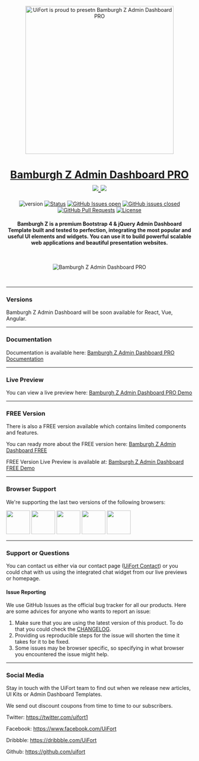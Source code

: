 <p align="center">
    <a href="https://uifort.com" rel="noopener">
        <img width=400px height=400px src="https://demo.uifort.com/github-assets/bamburgh-z-logo.jpg" alt="UiFort is proud to presetn Bamburgh Z Admin Dashboard PRO">
    </a>
</p>
<h1 align="center">
    <a href="https://uifort.com/pro-admin-dashboards/bamburgh-admin-dashboard-pro.html" rel="noopener">Bamburgh Z Admin Dashboard PRO</a>
    <br>
    <a href="https://twitter.com/intent/tweet?url=https://uifort.com/pro-admin-dashboards/bamburgh-admin-dashboard-pro.html&text=Bamburgh%20is%20a%20PRO%20Bootstrap%204%20Admin%20Dashboard%20that%20is%20perfect%20for%20building%20large%20scale%20application%20interfaces%20and%20presentation%20websites.">
        <img src="https://img.shields.io/twitter/url/http/shields.io.svg?style=social" />
    </a>
    <a href="https://twitter.com/uifort1">
        <img src="https://img.shields.io/twitter/follow/uifort1.svg?style=social&label=Follow" />
    </a>
</h1>
<div align="center">

  ![version](https://img.shields.io/badge/version-1.0.0-blue.svg) 
  [![Status](https://img.shields.io/badge/status-active-success.svg)]() 
  [![GitHub Issues open](https://img.shields.io/github/issues/uifort/bamburgh-z-admin-dashboard-pro.svg)](https://github.com/uifort/bamburgh-z-admin-dashboard-pro/issues)
  [![GitHub issues closed](https://img.shields.io/github/issues-closed-raw/uifort/bamburgh-z-admin-dashboard-pro.svg?maxAge=2592000)](https://github.com/uifort/bamburgh-z-admin-dashboard-pro/issues?q=is%3Aissue+is%3Aclosed) 
  [![GitHub Pull Requests](https://img.shields.io/github/issues-pr/uifort/bamburgh-z-admin-dashboard-pro.svg)](https://github.com/uifort/bamburgh-z-admin-dashboard-pro/pulls)
  [![License](https://img.shields.io/badge/license-UiFort-blue.svg)](/LICENSE)

</div>
<h4 align="center">Bamburgh Z is a premium Bootstrap 4 & jQuery Admin Dashboard Template built and tested to perfection, integrating the most popular and useful UI elements and widgets. You can use it to build powerful scalable web applications and beautiful presentation websites.</h4>
<br />

<p align="center">
    <img src="https://uifort.com/assets/img/products/bamburgh-admin-dashboard-pro.jpg" alt="Bamburgh Z Admin Dashboard PRO">
</p>
<br/>

---

### Versions

Bamburgh Z Admin Dashboard will be soon available for React, Vue, Angular.

---

### Documentation

Documentation is available here: [Bamburgh Z Admin Dashboard PRO Documentation](https://demo.uifort.com/bamburgh-admin-dashboard-pro-docs/)

---

### Live Preview

You can view a live preview here: [Bamburgh Z Admin Dashboard PRO Demo](https://demo.uifort.com/bamburgh-admin-dashboard-pro/)

---

### FREE Version

There is also a FREE version available which contains limited components and features.

You can ready more about the FREE version here: [Bamburgh Z Admin Dashboard FREE](https://uifort.com/free-admin-dashboards/bamburgh-admin-dashboard-free.html)

FREE Version Live Preview is available at: [Bamburgh Z Admin Dashboard FREE Demo](https://demo.uifort.com/bamburgh-admin-dashboard-free/)

---

### Browser Support

We're supporting the last two versions of the following browsers:

<img src="https://demo.uifort.com/github-assets/browsers/chrome.png" width="64" height="64"> <img src="https://demo.uifort.com/github-assets/browsers/firefox.png" width="64" height="64"> <img src="https://demo.uifort.com/github-assets/browsers/edge.png" width="64" height="64"> <img src="https://demo.uifort.com/github-assets/browsers/safari.png" width="64" height="64"> <img src="https://demo.uifort.com/github-assets/browsers/opera.png" width="64" height="64">

---

### Support or Questions

You can contact us either via our contact page ([UiFort Contact](https://uifort.com/contact.html)) or you could chat with us using the integrated chat widget from our live previews or homepage.

#### Issue Reporting

We use GitHub Issues as the official bug tracker for all our products. Here are some advices for anyone who wants to report an issue:

1. Make sure that you are using the latest version of this product. To do that you could check the [CHANGELOG](../CHANGELOG.md).
2. Providing us reproducible steps for the issue will shorten the time it takes for it to be fixed.
3. Some issues may be browser specific, so specifying in what browser you encountered the issue might help.

---

### Social Media

Stay in touch with the UiFort team to find out when we release new articles, UI Kits or Admin Dashboard Templates.

We send out discount coupons from time to time to our subscribers. 

Twitter: <https://twitter.com/uifort1>

Facebook: <https://www.facebook.com/UiFort>

Dribbble: <https://dribbble.com/UiFort>

Github: <https://github.com/uifort>
